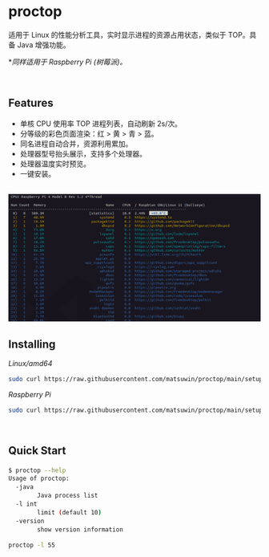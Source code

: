 # proctop

适用于 Linux 的性能分析工具，实时显示进程的资源占用状态，类似于 TOP。具备 Java 增强功能。

**同样适用于 Raspberry Pi (树莓派)。*

<br>

## Features

- 单核 CPU 使用率 TOP 进程列表，自动刷新 2s/次。
- 分等级的彩色页面渲染：红 > 黄 > 青 > 蓝。
- 同名进程自动合并，资源利用累加。
- 处理器型号抬头展示，支持多个处理器。
- 处理器温度实时预览。
- 一键安装。

<br>

<img src="example.png">

<br>

## Installing

*Linux/amd64*

```sh
sudo curl https://raw.githubusercontent.com/matsuwin/proctop/main/setup.sh | sh
```

*Raspberry Pi*

```sh
sudo curl https://raw.githubusercontent.com/matsuwin/proctop/main/setup-rasp.sh | sh
```

<br>

## Quick Start

```sh
$ proctop --help
Usage of proctop:
  -java
    	Java process list
  -l int
    	limit (default 10)
  -version
    	show version information
```

```sh
proctop -l 55
```
